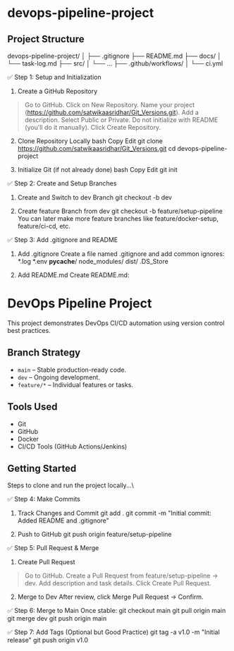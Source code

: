 # devops-pipeline-project
## Project Structure
devops-pipeline-project/
│
├── .gitignore
├── README.md
├── docs/
│   └── task-log.md
├── src/
│   └── ...
├── .github/workflows/
│   └── ci.yml


✅ Step 1: Setup and Initialization
1. Create a GitHub Repository
> Go to GitHub.
> Click on New Repository.
> Name your project (https://github.com/satwikaasridhar/Git_Versions.git).
> Add a description.
> Select Public or Private.
> Do not initialize with README (you'll do it manually).
> Click Create Repository.

2. Clone Repository Locally
bash
Copy
Edit
git clone https://github.com/satwikaasridhar/Git_Versions.git
cd devops-pipeline-project

4. Initialize Git (if not already done)
bash
Copy
Edit
git init

✅ Step 2: Create and Setup Branches
1. Create and Switch to dev Branch
git checkout -b dev

3. Create feature Branch from dev
git checkout -b feature/setup-pipeline
You can later make more feature branches like feature/docker-setup, feature/ci-cd, etc.

✅ Step 3: Add .gitignore and README
1. Add .gitignore
Create a file named .gitignore and add common ignores:
*.log
*.env
__pycache__/
node_modules/
dist/
.DS_Store

2. Add README.md
Create README.md:

# DevOps Pipeline Project

This project demonstrates DevOps CI/CD automation using version control best practices.

## Branch Strategy
- `main` – Stable production-ready code.
- `dev` – Ongoing development.
- `feature/*` – Individual features or tasks.

## Tools Used
- Git
- GitHub
- Docker
- CI/CD Tools (GitHub Actions/Jenkins)

## Getting Started
Steps to clone and run the project locally...\

✅ Step 4: Make Commits
1. Track Changes and Commit
git add .
git commit -m "Initial commit: Added README and .gitignore"

2. Push to GitHub
git push origin feature/setup-pipeline

✅ Step 5: Pull Request & Merge
1. Create Pull Request
> Go to GitHub.
> Create a Pull Request from feature/setup-pipeline → dev.
> Add description and task details.
> Click Create Pull Request.

2. Merge to Dev
After review, click Merge Pull Request → Confirm.

✅ Step 6: Merge to Main
Once stable:
git checkout main
git pull origin main
git merge dev
git push origin main

✅ Step 7: Add Tags (Optional but Good Practice)
git tag -a v1.0 -m "Initial release"
git push origin v1.0
